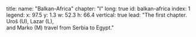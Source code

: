 title: 
    name: "Balkan-Africa"
    chapter: "I"
    long: true
id: balkan-africa
index: 1
legend:
    x: 97.5
    y: 1.3
    w: 52.3
    h: 66.4
vertical: true
lead: "The first chapter. Uroš (U), Lazar (L),<br>and Marko (M) travel from Serbia to Egypt."
